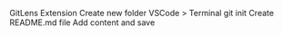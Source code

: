 GitLens Extension 
Create new folder
VSCode > Terminal 
   git init
Create README.md file
Add content and save  